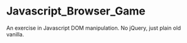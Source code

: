 # Javascript_Browser_Game
An exercise in Javascript DOM manipulation. No jQuery, just plain old vanilla.
